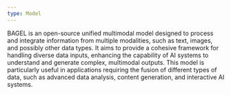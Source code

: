 ```yaml
---
type: Model
---
```


BAGEL is an open-source unified multimodal model designed to process and integrate information from multiple modalities, such as text, images, and possibly other data types. It aims to provide a cohesive framework for handling diverse data inputs, enhancing the capability of AI systems to understand and generate complex, multimodal outputs. This model is particularly useful in applications requiring the fusion of different types of data, such as advanced data analysis, content generation, and interactive AI systems.